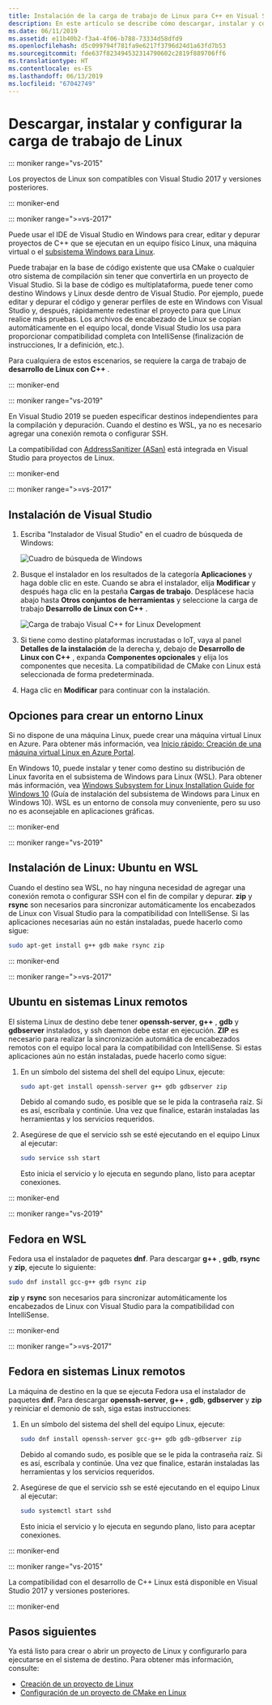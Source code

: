 ```yaml
---
title: Instalación de la carga de trabajo de Linux para C++ en Visual Studio
description: En este artículo se describe cómo descargar, instalar y configurar la carga de trabajo de Linux para C++ en Visual Studio.
ms.date: 06/11/2019
ms.assetid: e11b40b2-f3a4-4f06-b788-73334d58dfd9
ms.openlocfilehash: d5c099794f781fa9e6217f3796d24d1a63fd7b53
ms.sourcegitcommit: fde637f823494532314790602c2819f889706ff6
ms.translationtype: HT
ms.contentlocale: es-ES
ms.lasthandoff: 06/13/2019
ms.locfileid: "67042749"
---
```

# <a name="download-install-and-set-up-the-linux-workload"></a>Descargar, instalar y configurar la carga de trabajo de Linux

::: moniker range="vs-2015"

Los proyectos de Linux son compatibles con Visual Studio 2017 y versiones posteriores.

::: moniker-end

::: moniker range=">=vs-2017"

Puede usar el IDE de Visual Studio en Windows para crear, editar y depurar proyectos de C++ que se ejecutan en un equipo físico Linux, una máquina virtual o el [subsistema Windows para Linux](/windows/wsl/about). 

Puede trabajar en la base de código existente que usa CMake o cualquier otro sistema de compilación sin tener que convertirla en un proyecto de Visual Studio. Si la base de código es multiplataforma, puede tener como destino Windows y Linux desde dentro de Visual Studio. Por ejemplo, puede editar y depurar el código y generar perfiles de este en Windows con Visual Studio y, después, rápidamente redestinar el proyecto para que Linux realice más pruebas. Los archivos de encabezado de Linux se copian automáticamente en el equipo local, donde Visual Studio los usa para proporcionar compatibilidad completa con IntelliSense (finalización de instrucciones, Ir a definición, etc.). 
 
Para cualquiera de estos escenarios, se requiere la carga de trabajo de **desarrollo de Linux con C++** . 

::: moniker-end

::: moniker range="vs-2019"

En Visual Studio 2019 se pueden especificar destinos independientes para la compilación y depuración. Cuando el destino es WSL, ya no es necesario agregar una conexión remota o configurar SSH.

La compatibilidad con [AddressSanitizer (ASan)](https://github.com/google/sanitizers/wiki/AddressSanitizer) está integrada en Visual Studio para proyectos de Linux.

::: moniker-end

::: moniker range=">=vs-2017"

## <a name="visual-studio-setup"></a>Instalación de Visual Studio

1. Escriba "Instalador de Visual Studio" en el cuadro de búsqueda de Windows:

   ![Cuadro de búsqueda de Windows](media/visual-studio-installer-search.png)

2. Busque el instalador en los resultados de la categoría **Aplicaciones** y haga doble clic en este. Cuando se abra el instalador, elija **Modificar** y después haga clic en la pestaña **Cargas de trabajo**. Desplácese hacia abajo hasta **Otros conjuntos de herramientas** y seleccione la carga de trabajo **Desarrollo de Linux con C++** .

   ![Carga de trabajo Visual C++ for Linux Development](media/linuxworkload.png)

1. Si tiene como destino plataformas incrustadas o IoT, vaya al panel **Detalles de la instalación** de la derecha y, debajo de **Desarrollo de Linux con C++** , expanda **Componentes opcionales** y elija los componentes que necesita. La compatibilidad de CMake con Linux está seleccionada de forma predeterminada.

1. Haga clic en **Modificar** para continuar con la instalación.

## <a name="options-for-creating-a-linux-environment"></a>Opciones para crear un entorno Linux

Si no dispone de una máquina Linux, puede crear una máquina virtual Linux en Azure. Para obtener más información, vea [Inicio rápido: Creación de una máquina virtual Linux en Azure Portal](/azure/virtual-machines/linux/quick-create-portal).

En Windows 10, puede instalar y tener como destino su distribución de Linux favorita en el subsistema de Windows para Linux (WSL). Para obtener más información, vea [Windows Subsystem for Linux Installation Guide for Windows 10](/windows/wsl/install-win10) (Guía de instalación del subsistema de Windows para Linux en Windows 10). WSL es un entorno de consola muy conveniente, pero su uso no es aconsejable en aplicaciones gráficas. 

::: moniker-end

::: moniker range="vs-2019"

## <a name="linux-setup-ubuntu-on-wsl"></a>Instalación de Linux: Ubuntu en WSL

Cuando el destino sea WSL, no hay ninguna necesidad de agregar una conexión remota o configurar SSH con el fin de compilar y depurar. **zip** y **rsync** son necesarios para sincronizar automáticamente los encabezados de Linux con Visual Studio para la compatibilidad con IntelliSense. Si las aplicaciones necesarias aún no están instaladas, puede hacerlo como sigue:

```bash
sudo apt-get install g++ gdb make rsync zip
```
::: moniker-end

::: moniker range=">=vs-2017"

## <a name="ubuntu-on-remote-linux-systems"></a>Ubuntu en sistemas Linux remotos

El sistema Linux de destino debe tener **openssh-server**, **g++** , **gdb** y **gdbserver** instalados, y ssh daemon debe estar en ejecución. **ZIP** es necesario para realizar la sincronización automática de encabezados remotos con el equipo local para la compatibilidad con IntelliSense. Si estas aplicaciones aún no están instaladas, puede hacerlo como sigue:

1. En un símbolo del sistema del shell del equipo Linux, ejecute:

   ```bash
   sudo apt-get install openssh-server g++ gdb gdbserver zip
   ```

   Debido al comando sudo, es posible que se le pida la contraseña raíz.  Si es así, escríbala y continúe. Una vez que finalice, estarán instaladas las herramientas y los servicios requeridos.

1. Asegúrese de que el servicio ssh se esté ejecutando en el equipo Linux al ejecutar:

   ```bash
   sudo service ssh start
   ```
   Esto inicia el servicio y lo ejecuta en segundo plano, listo para aceptar conexiones.

::: moniker-end

::: moniker range="vs-2019"

## <a name="fedora-on-wsl"></a>Fedora en WSL

Fedora usa el instalador de paquetes **dnf**. Para descargar **g++** , **gdb**, **rsync** y **zip**, ejecute lo siguiente:

   ```bash
   sudo dnf install gcc-g++ gdb rsync zip
   ```

**zip** y **rsync** son necesarios para sincronizar automáticamente los encabezados de Linux con Visual Studio para la compatibilidad con IntelliSense.

::: moniker-end

::: moniker range=">=vs-2017"

## <a name="fedora-on-remote-linux-systems"></a>Fedora en sistemas Linux remotos

La máquina de destino en la que se ejecuta Fedora usa el instalador de paquetes **dnf**. Para descargar **openssh-server**, **g++** , **gdb**, **gdbserver** y **zip** y reiniciar el demonio de ssh, siga estas instrucciones:

1. En un símbolo del sistema del shell del equipo Linux, ejecute:

   ```bash
   sudo dnf install openssh-server gcc-g++ gdb gdb-gdbserver zip
   ```
   Debido al comando sudo, es posible que se le pida la contraseña raíz.  Si es así, escríbala y continúe. Una vez que finalice, estarán instaladas las herramientas y los servicios requeridos.

1. Asegúrese de que el servicio ssh se esté ejecutando en el equipo Linux al ejecutar:

   ```bash
   sudo systemctl start sshd
   ```

   Esto inicia el servicio y lo ejecuta en segundo plano, listo para aceptar conexiones.

::: moniker-end

::: moniker range="vs-2015"

La compatibilidad con el desarrollo de C++ Linux está disponible en Visual Studio 2017 y versiones posteriores.

::: moniker-end

## <a name="next-steps"></a>Pasos siguientes

Ya está listo para crear o abrir un proyecto de Linux y configurarlo para ejecutarse en el sistema de destino. Para obtener más información, consulte:

- [Creación de un proyecto de Linux](create-a-new-linux-project.md)
- [Configuración de un proyecto de CMake en Linux](cmake-linux-project.md)
